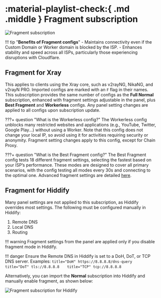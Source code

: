 # :material-playlist-check:{ .md .middle } Fragment subscription

![Fragment subscription](../images/fragment-sub.jpg)

!!! tip "**Benefits of Fragment configs**"
    - Maintains connectivity even if the Custom Domain or Worker domain is blocked by the ISP.
    - Enhances stability and speed across all ISPs, particularly those experiencing disruptions with Cloudflare.

## Fragment for Xray

This applies to clients using the Xray core, such as v2rayNG, NikaNG, and v2rayN PRO. Imported configs are marked with an `F` flag in their names. This subscription provides the same number of configs as the **Full Normal** subscription, enhanced with fragment settings adjustable in the panel, plus **Best Fragment** and **Workerless** configs. Any panel setting changes are applied to all configs upon subscription update.

???+ question "What is the Workerless config?"
    The Workerless config unblocks many restricted websites and applications (e.g., YouTube, Twitter, Google Play...) without using a Worker. Note that this config does not change your local IP, so avoid using it for activities requiring security or anonymity. Fragment setting changes apply to this config, except for Chain Proxy.

???+ question "What is the Best Fragment config?"
    The Best Fragment config tests 18 different fragment settings, selecting the fastest based on your ISP’s performance. These modes are designed to cover all primary scenarios, with the config testing all modes every 30s and connecting to the optimal one. Advanced fragment settings are detailed [here](../configuration/fragment.md).

## Fragment for Hiddify

Many panel settings are not applied to this subscription, as Hiddify overrides most settings. The following must be configured manually in Hiddify:

1. Remote DNS
2. Local DNS
3. Routing

!!! warning
    Fragment settings from the panel are applied only if you disable fragment mode in Hiddify.

!!! danger
    Ensure the Remote DNS in Hiddify is set to a DoH, DoT, or TCP DNS server. Examples:
    ```title="DoH"
    https://8.8.8.8/dns-query
    ```
    ```title="DoT"
    tls://8.8.8.8  
    ```
    ```title="TCP"
    tcp://8.8.8.8  
    ```

Alternatively, you can import the **Normal** subscription into Hiddify and manually enable fragment, as shown below:

![Fragment subscription for Hiddify](../images/hiddify-fragment.jpg)
